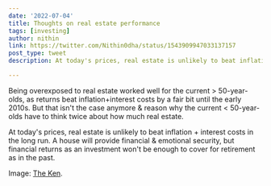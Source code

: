 ```yaml
---
date: '2022-07-04'
title: Thoughts on real estate performance
tags: [investing]
author: nithin
link: https://twitter.com/Nithin0dha/status/1543909947033137157
post_type: tweet
description: At today's prices, real estate is unlikely to beat inflation + interest costs in the long run...

---
```


Being overexposed to real estate worked well for the current > 50-year-olds, as returns beat inflation+interest costs by a fair bit until the early 2010s. But that isn't the case anymore & reason why the current < 50-year-olds have to think twice about how much real estate.

At today's prices, real estate is unlikely to beat inflation + interest costs in the long run. A house will provide financial & emotional security, but financial returns as an investment won't be enough to cover for retirement as in the past.

Image: [The Ken](https://twitter.com/TheKenWeb).

